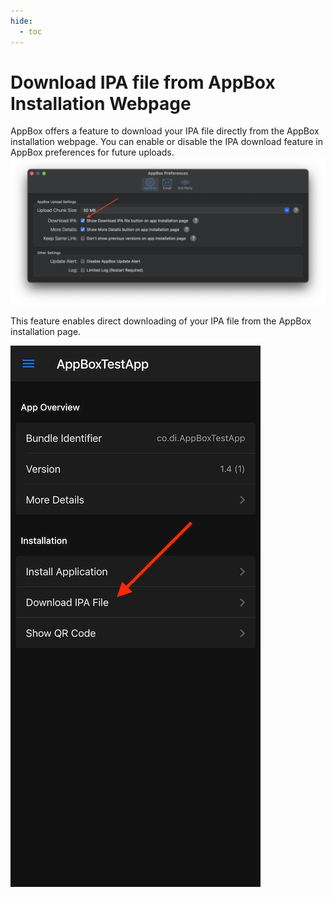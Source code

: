 ```yaml
---
hide:
  - toc
---
```


# Download IPA file from AppBox Installation Webpage
AppBox offers a feature to download your IPA file directly from the AppBox installation webpage. You can enable or disable the IPA download feature in AppBox preferences for future uploads.
![](../Images/ABDownloadIPA.webp)

This feature enables direct downloading of your IPA file from the AppBox installation page.

![](../Images/ABWebDownloadIPA.webp)